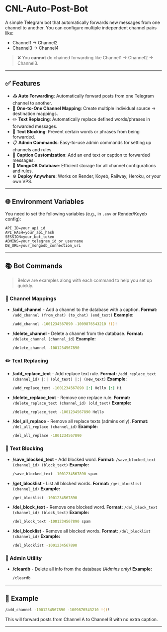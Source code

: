 # CNL-Auto-Post-Bot

A simple Telegram bot that automatically forwards new messages from one channel to another. You can configure multiple independent channel pairs like:

- Channel1 → Channel2  
- Channel3 → Channel4

> ❌ You **cannot** do chained forwarding like Channel1 → Channel2 → Channel3.

---

## ✅ Features

* 📤 **Auto Forwarding**: Automatically forward posts from one Telegram channel to another.
* 🔁 **One-to-One Channel Mapping**: Create multiple individual source → destination mappings.
* ✏️ **Text Replacing**: Automatically replace defined words/phrases in forwarded messages.
* 🚫 **Text Blocking**: Prevent certain words or phrases from being forwarded.
* 📋 **Admin Commands**: Easy-to-use admin commands for setting up channels and rules.
* 🧠 **Caption Customization**: Add an end text or caption to forwarded messages.
* 💾 **MongoDB Database**: Efficient storage for all channel configurations and rules.
* ⚙️ **Deploy Anywhere**: Works on Render, Koyeb, Railway, Heroku, or your own VPS.

---

## 🌐 Environment Variables

You need to set the following variables (e.g., in `.env` or Render/Koyeb config):

```env
API_ID=your_api_id
API_HASH=your_api_hash
SESSION=your_bot_token
ADMINS=your_telegram_id_or_username
DB_URL=your_mongodb_connection_uri
```
---
## 📚 Bot Commands

> Below are examples along with each command to help you set up quickly.

### 🔘 Channel Mappings

* **/add\_channel** - Add a channel to the database with a caption.
  **Format:** `/add_channel (from_chat) (to_chat) (end_text)`
  **Example:**

  ```bash
  /add_channel -1001234567890 -1009876543210 !()!
  ```

* **/delete\_channel** - Delete a channel from the database.
  **Format:** `/delete_channel (channel_id)`
  **Example:**

  ```bash
  /delete_channel -1001234567890
  ```

### ✏️ Text Replacing

* **/add\_replace\_text** - Add replace text rule.
  **Format:** `/add_replace_text (channel_id) |:| (old_text) |:| (new_text)`
  **Example:**

  ```bash
  /add_replace_text -1001234567890 |:| Hello |:| Hi
  ```

* **/delete\_replace\_text** - Remove one replace rule.
  **Format:** `/delete_replace_text (channel_id) (old_text)`
  **Example:**

  ```bash
  /delete_replace_text -1001234567890 Hello
  ```

* **/del\_all\_replace** - Remove all replace texts (admins only).
  **Format:** `/del_all_replace (channel_id)`
  **Example:**

  ```bash
  /del_all_replace -1001234567890
  ```

### 🚫 Text Blocking

* **/save\_blocked\_text** - Add blocked word.
  **Format:** `/save_blocked_text (channel_id) (block_text)`
  **Example:**

  ```bash
  /save_blocked_text -1001234567890 spam
  ```

* **/get\_blocklist** - List all blocked words.
  **Format:** `/get_blocklist (channel_id)`
  **Example:**

  ```bash
  /get_blocklist -1001234567890
  ```

* **/del\_block\_text** - Remove one blocked word.
  **Format:** `/del_block_text (channel_id) (block_text)`
  **Example:**

  ```bash
  /del_block_text -1001234567890 spam
  ```

* **/del\_blocklist** - Remove all blocked words.
  **Format:** `/del_blocklist (channel_id)`
  **Example:**

  ```bash
  /del_blocklist -1001234567890
  ```

### 📂 Admin Utility

* **/cleardb** - Delete all info from the database
  *(Admins only)*
  **Example:**

  ```bash
  /cleardb
  ```

---

## 🔧 Example

```bash
/add_channel -1001234567890 -1009876543210 !()!
```

This will forward posts from Channel A to Channel B with no extra caption.

---
